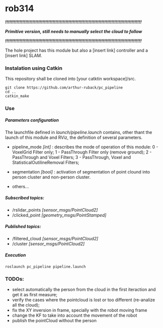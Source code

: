 # rob314

***!!!!!!!!!!!!!!!!!!!!!!!!!!!!!!!!!!!!!!!!!!!!!!!!!!!!!!!!!!!!!!!!!!!!!!!!!!!!!!!!!!!!!!!!!!!!!!!***

***Primitive version, still needs to manually select the cloud to follow***

***!!!!!!!!!!!!!!!!!!!!!!!!!!!!!!!!!!!!!!!!!!!!!!!!!!!!!!!!!!!!!!!!!!!!!!!!!!!!!!!!!!!!!!!!!!!!!!!***

The hole project has this module but also a [insert link] controller and a [insert link] SLAM.

### Instalation using Catkin

This repository shall be cloned into [your catktin workspace]/src.

```
git clone https://github.com/arthur-ruback/pc_pipeline
cd ..
catkin_make 
```

### Use

##### Parameters configuration

The launchfile defined in *launch/pipeline.launch* contains, other thant the launch of this module and RViz, the definition of several parameters.

- pipeline_mode *[int]* : describes the mode of operation of this module:
    0 - VoxelGrid Filter only;
    1 - PassThrough Filter only (remove ground);
    2 - PassThrough and Voxel Filters;
    3 - PassThrough, Voxel and StatisticalOutilineRemoval Filters;

- segmentation *[bool]* : activation of segmentation of point clound into person cluster and non-person cluster.

- others...

##### Subscribed topics:
- /rslidar_points *[sensor_msgs/PointCloud2]*
- /clicked_point *[geometry_msgs/PointStamped]*

##### Published topics:
- /filtered_cloud *[sensor_msgs/PointCloud2]*
- /cluster *[sensor_msgs/PointCloud2]*

##### Execution

```
roslaunch pc_pipeline pipeline.launch
```

### TODOs:
- select automatically the person from the cloud in the first iteraction and get it as first measure;
- verify the cases where the pointcloud is lost or too different (re-analize all the cloud);
- fix the XY inversion in frame, specially with the robot moving frame
- change the KF to take into account the movement of the robot
- publish the pointCloud without the person


